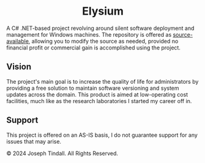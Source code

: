 <div align="center">
    <h1>Elysium</h1>
</div>

A C# .NET-based project revolving around silent software deployment and management for Windows machines. The repository is offered as [source-available](https://github.com/Joseph-Tindall/Elysium?tab=License-1-ov-file), allowing you to modify the source as needed, provided no financial profit or commercial gain is accomplished using the project.

## Vision

The project's main goal is to increase the quality of life for administrators by providing a free solution to maintain software versioning and system updates across the domain. This product is aimed at low-operating cost facilities, much like as the research laboratories I started my career off in.

## Support

This project is offered on an AS-IS basis, I do not guarantee support for any issues that may arise.

&copy; 2024 Joseph Tindall. All Rights Reserved.